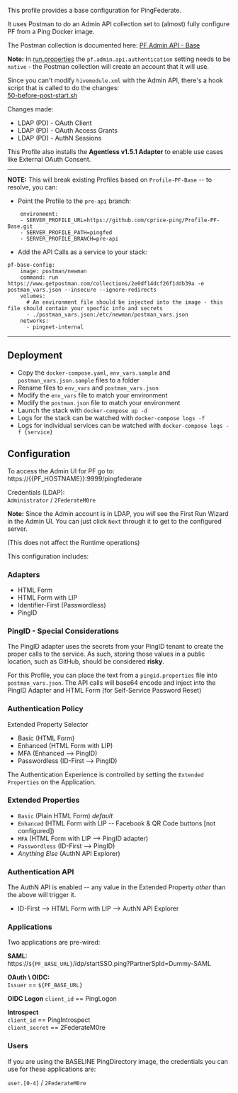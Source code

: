 This profile provides a base configuration for PingFederate.

It uses Postman to do an Admin API collection set to (almost) fully configure PF from a Ping Docker image.

The Postman collection is documented here: [PF Admin API - Base](https://documenter.getpostman.com/view/1239082/SWLh4RQB)

**Note:** In [run.properties](pingfed/instance/bin/run.properties.subst) the `pf.admin.api.authentication` setting needs to be `native` - the Postman collection will create an account that it will use.

Since you can't modify `hivemodule.xml` with the Admin API, there's a hook script that is called to do the changes:  
[50-before-post-start.sh](pingfed/hooks/50-before-post-start.sh)

Changes made:
* LDAP (PD) - OAuth Client
* LDAP (PD) - OAuth Access Grants
* LDAP (PD) - AuthN Sessions

This Profile also installs the **Agentless v1.5.1 Adapter** to enable use cases like External OAuth Consent. 

---
**NOTE:** This will break existing Profiles based on `Profile-PF-Base` -- to resolve, you can:

* Point the Profile to the `pre-api` branch:
```
    environment:
    - SERVER_PROFILE_URL=https://github.com/cprice-ping/Profile-PF-Base.git
    - SERVER_PROFILE_PATH=pingfed
    - SERVER_PROFILE_BRANCH=pre-api
```

* Add the API Calls as a service to your stack:

```
pf-base-config:
    image: postman/newman
    command: run https://www.getpostman.com/collections/2e0df14dcf26f1ddb39a -e postman_vars.json --insecure --ignore-redirects
    volumes: 
      # An environment file should be injected into the image - this file should contain your specfic info and secrets
      - ./postman_vars.json:/etc/newman/postman_vars.json
    networks:
      - pingnet-internal
```
---

## Deployment
* Copy the `docker-compose.yaml`, `env_vars.sample` and `postman_vars.json.sample` files to a folder
* Rename files to `env_vars` and `postman_vars.json`
* Modify the `env_vars` file to match your environment
* Modify the `postman.json` file to match your environment
* Launch the stack with `docker-compose up -d`
* Logs for the stack can be watched with `docker-compose logs -f`
* Logs for individual services can be watched with `docker-compose logs -f {service}`

## Configuration

To access the Admin UI for PF go to:  
https://{{PF_HOSTNAME}}:9999/pingfederate

Credentials (LDAP):  
`Administrator` / `2FederateM0re`

**Note:** Since the Admin account is in LDAP, you *will* see the First Run Wizard in the Admin UI. You can just click `Next` through it to get to the configured server.

(This does not affect the Runtime operations)

This configuration includes:

### Adapters
* HTML Form
* HTML Form with LIP
* Identifier-First (Passwordless)
* PingID

### PingID - Special Considerations
The PingID adapter uses the secrets from your PingID tenant to create the proper calls to the service. As such, storing those values in a public location, such as GitHub, should be considered **risky**.

For this Profile, you can place the text from a `pingid.properties` file into `postman_vars.json`. The API calls will base64 encode and inject into the PingID Adapter and HTML Form (for Self-Service Password Reset)

### Authentication Policy
Extended Property Selector
  * Basic (HTML Form)
  * Enhanced (HTML Form with LIP)
  * MFA (Enhanced --> PingID)
  * Passwordless (ID-First --> PingID)

The Authentication Experience is controlled by setting the `Extended Properties` on the Application.   

### Extended Properties
* `Basic` (Plain HTML Form) *default*
* `Enhanced` (HTML Form with LIP --  Facebook & QR Code buttons [not configured])
* `MFA` (HTML Form with LIP --> PingID adapter)
* `Passwordless` (ID-First --> PingID)
* _Anything Else_ (AuthN API Explorer)

### Authentication API
The AuthN API is enabled -- any value in the Extended Property *other* than the above will trigger it.
* ID-First --> HTML Form with LIP --> AuthN API Explorer 

### Applications
Two applications are pre-wired:

**SAML:**  
https://`${PF_BASE_URL}`/idp/startSSO.ping?PartnerSpId=Dummy-SAML

**OAuth \ OIDC:**  
`Issuer` == `${PF_BASE_URL}`  

**OIDC Logon**
`client_id` == PingLogon  

**Introspect**  
`client_id` == PingIntrospect  
`client_secret` == 2FederateM0re

### Users
If you are using the BASELINE PingDirectory image, the credentials you can use for these applications are:

`user.[0-4]` / `2FederateM0re`
